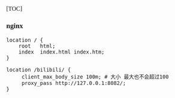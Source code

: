<font face="Simsun" size=3>

[TOC]

### nginx

~~~
location / {
    root   html;
    index  index.html index.htm;
}

location /bilibili/ {
     client_max_body_size 100m; # 大小 最大也不会超过100
     proxy_pass http://127.0.0.1:8082/;
}
~~~

</font>